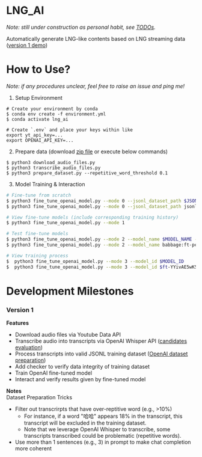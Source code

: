 # LNG_AI
*Note: still under construction as personal habit, see [TODOs](asset/todos.md).*

Automatically generate LNG-like contents based on LNG streaming data ([version 1 demo](asset/v1_50_sentences_demo.txt))

# How to Use?
*Note: if any procedures unclear, feel free to raise an issue and ping me!*

1. Setup Environment
```shell
# Create your environment by conda
$ conda env create -f environment.yml
$ conda activate lng_ai
```  
```shell
# Create `.env` and place your keys within like
export yt_api_key=...
export OPENAI_API_KEY=...
``` 

2. Prepare data (download [zip file](https://drive.google.com/file/d/1qNNXQJwcoYS5bz-7EYe0hsVbK8r2X1yD/view?usp=sharing) or execute below commands)
```shell
$ python3 download_audio_files.py 
$ python3 transcribe_audio_files.py 
$ python3 prepare_dataset.py --repetitive_word_threshold 0.1
```

3. Model Training & Interaction
```bash
# Fine-tune from scratch
$ python3 fine_tune_openai_model.py --mode 0 --jsonl_dataset_path $JSONL_DATASET_PATH
$ python3 fine_tune_openai_model.py --mode 0 --jsonl_dataset_path jsonl_dataset/jsonl_dataset_50_percent_29608.jsonl
```

```bash
# View fine-tune models (include corresponding training history)
$ python3 fine_tune_openai_model.py --mode 1
```

```bash
# Test fine-tune models
$ python3 fine_tune_openai_model.py --mode 2 --model_name $MODEL_NAME --num_of_sentences_generated $NUM_OF_SENTENCES_GENERATED
$ python3 fine_tune_openai_model.py --mode 2 --model_name babbage:ft-personal-2023-03-31-16-53-00 --num_of_sentences_generated 10
```

```bash
# View training process
$  python3 fine_tune_openai_model.py --mode 3 --model_id $MODEL_ID
$  python3 fine_tune_openai_model.py --mode 3 --model_id $ft-YYivAE5wK5tEGjKhJblhimCq
```


# Development Milestones 
### **Version 1**

**Features**
- Download audio files via Youtube Data API
- Transcribe audio into transcripts via OpenAI Whisper API ([candidates evaluation](asset/transcribe_candidates.md))
- Process transcripts into valid JSONL training dataset ([OpenAI dataset preparation](https://platform.openai.com/docs/guides/fine-tuning/preparing-your-dataset))
- Add checker to verify data integrity of training dataset
- Train OpenAI fine-tuned model
- Interact and verify results given by fine-tuned model 

**Notes**  
Dataset Preparation Tricks
- Filter out transcrirpts that have over-reptitive word (e.g., >10%)
  - For instance, if a word "哈哈" appears 18% in the transcript, this transcript will be excluded in the training dataset.
  - Note that we leverage OpenAI Whisper to transcribe, some transcripts transcribed could be problematic (repetitive words).
- Use more than 1 sentences (e.g., 3) in prompt to make chat completion more coherent